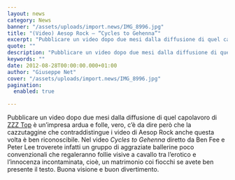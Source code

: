 ```yaml
---
layout: news
category: News
banner: "/assets/uploads/import.news/IMG_8996.jpg"
title: "(Video) Aesop Rock – “Cycles to Gehenna”"
excerpt: "Pubblicare un video dopo due mesi dalla diffusione di quel capolavoro di ZZZ Top è un’impresa ardua e folle, vero, c’è da dire però che la cazzutaggine che contraddistingue i video di Aesop Rock anche questa volta è ben riconoscibile. Nel video Cycles to Gehenna diretto da Ben Fee e Peter Lee troverete infatti un [&hellip"
quote: ""
description: "Pubblicare un video dopo due mesi dalla diffusione di quel capolavoro di ZZZ Top è un’impresa ardua e folle, vero, c’è da dire però che la cazzutaggine che contraddistingue i video di Aesop Rock anche questa volta è ben riconoscibile. Nel video Cycles to Gehenna diretto da Ben Fee e Peter Lee troverete infatti un [&hellip"
keywords: ""
date: 2012-08-28T00:00:00.000+01:00
author: "Giuseppe Net"
cover: "/assets/uploads/import.news/IMG_8996.jpg"
pagination:
  enabled: true

---
```


Pubblicare un video dopo due mesi dalla diffusione di quel capolavoro di [ZZZ Top](https://www.google.it/url?sa=t&rct=j&q=&esrc=s&source=web&cd=1&ved=0CCMQFjAA&url=http%3A%2F%2Fnews.hotmc.com%2Faesop-rock-il-video-di-zzz-top%2F&ei=orM8UJCNCOr54QSS%5F4CQCg&usg=AFQjCNH3xa6tLBCjrw7MeWNqFdZBR2-30g) è un’impresa ardua e folle, vero, c’è da dire però che la cazzutaggine che contraddistingue i video di Aesop Rock anche questa volta è ben riconoscibile. Nel video _Cycles to Gehenna_ diretto da Ben Fee e Peter Lee troverete infatti un gruppo di aggraziate ballerine poco convenzionali che regaleranno follie visive a cavallo tra l’erotico e l’innocenza incontaminata, cioè, un matrimonio coi fiocchi se avete ben presente il testo. Buona visione e buon divertimento.